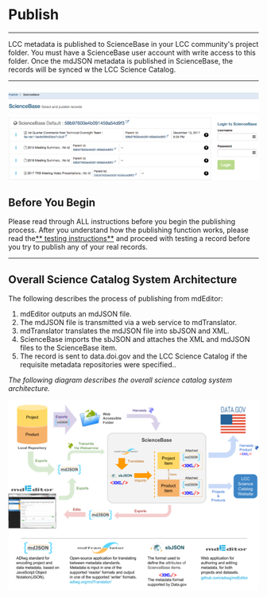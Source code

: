 # Publish

---

LCC metadata is published to ScienceBase in your LCC community's project folder. You must have a ScienceBase user account with write access to this folder. Once the mdJSON metadata is published in ScienceBase, the records will be synced w the LCC Science Catalog. 

---

### ![](/assets/publish_screenshot_overview.png)

## Before You Begin

Please read through ALL instructions before you begin the publishing process. After you understand how the publishing function works, please read the[** testing instructions**](/publish/instructions-for-testing-publishing.md) and proceed with testing a record before you try to publish any of your real records.

---

## Overall Science Catalog System Architecture

The following describes the process of publishing from mdEditor:

1. mdEditor outputs an mdJSON file.
2. The mdJSON file is transmitted via a web service to mdTranslator.
3. mdTranslator translates the mdJSON file into sbJSON and XML.
4. ScienceBase imports the sbJSON and attaches the XML and mdJSON files to the ScienceBase item.
5. The record is sent to data.doi.gov and the LCC Science Catalog if the requisite metadata repositories were specified.. 

_The following diagram describes the overall science catalog system architecture._

![](/assets/science_catalog_system_architecture.png)

